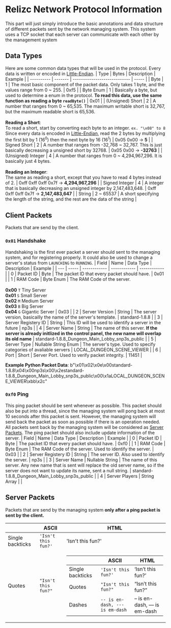 # Relizc Network Protocol Information
This part will just simply introduce the basic annotations and data structure of different packets sent by the network managing system. This system uses a TCP socket that each server can communicate with each other by the management system

## Data Types
Here are some common data types that will be used in the protocol. Every data is written or encoded in [Little-Endian](https://en.wikipedia.org/wiki/Endianness).
| Type | Bytes | Description | Example |
| ---------- | ------- | ---------------------------- | ----- |
| Byte | 1 | The most basic component of the packet data. Only takes 1 byte, and the values range from 0 ~ 255. | 0xf5 |
| Byte Enum | 1 | Basically a byte, but used to determine a enum in the protocol. **To read this data, use the same function as reading a byte `readByte()`** | 0x01 |
| (Unsigned) Short | 2 | A number that ranges from 0 ~ 65,535. The maximum writable short is 32,767, but the maximum readable short is 65,536.<br><br>**Reading a Short**:<br>To read a short, start by converting each byte to an integer. `ex. "\x08" to 8` Since every data is encoded in [Little-Endian](https://en.wikipedia.org/wiki/Endianness), read the 2 bytes by multiplying the first bit by 1 (16<sup>0</sup>) then the next byte by 16 (16<sup>1</sup>) | 0x05 0x00 → **5** |
| Signed Short | 2 | A number that ranges from -32,768 ~ 32,767. This is just basically decreasing a unsigned short by 32768. | 0x05 0x00 → **-32763** |
| (Unsigned) Integer | 4 | A number that ranges from 0 ~ 4,294,967,296. It is basically just 4 bytes.<br><br>**Reading an Integer**:<br>The same as reading a short, except that you have to read 4 bytes instead of 2. | 0xff 0xff 0xff 0x7f → **4,294,967,296** |
| Signed Integer | 4 | A integer that is basically decreasing an unsigned integer by 2,147,483,648. | 0xff 0xff 0xff 0x7f → **2,147,483,647** |
| String | 2 ~ 65537 | A short specifying the length of the string, and the rest are the data of the string |


## Client Packets
Packets that are send by the client.


### `0x01` Handshake
Handshaking is the first ever packet a server should sent to the managing system, and for registering properly. It could also be used to change a server's status from `LAUNCHING` to `RUNNING`.
| Field | Name | Data Type | Description | Example |
| --- | ----- | ------------ | ------------ | ------------ |
| 0 | Packet ID | Byte | The packet ID that every packet should have. | 0x01 |
| 1 | RAM Code | Byte Enum | The RAM Code of the server.<br><br>**0x00** `T` Tiny Server<br>**0x01** `S` Small Server<br>**0x02** `M` Medium Server<br>**0x03** `B` Big Server<br>**0x04** `G` Gigantic Server | 0x03 |
| 2 | Server Version | String | The server version, basicailly the name of the server's template. | standard-1.8.8 |
| 3 | Server Registery ID | String | This ID will be used to identify a server in the future | np3s |
| 4 | Server Name | String | The name of this server. **If the server is already initlized in the control panel, the new name will overlap its old name** | standard-1.8.8_Dungeon_Main_Lobby_snp3s_public |
| 5 | Server Type | Nullable String Enum | The server's type. Used to specify categories of avaliable servers | LOCAL_DUNGEON_SCENE_VIEWER |
| 6 | Port | Short | Server Port. Used to verify packet integrity. | 11451 |

**Example Python Packet Data**:
b"\x01\x02\x0e\x00standard-1.8.8\x04\x00np3s\x00\x2estandard-1.8.8_Dungeon_Main_Lobby_snp3s_public\x00\x1aLOCAL_DUNGEON_SCENE_VIEWER\xbb\x2c"

### `0xf0` Ping
This ping packet should be sent whenever as possible. This packet should also be put into a thread, since the managing system will pong back at most 10 seconds after this packet is sent. However, the managing system will send back the packet as soon as possible if there is an operation needed. All packets sent back by the managing system will be considered as [Server Packets](https://github.com/abra6325/RPGCustom/blob/master/bungee/Protocol.md#server-packets). The ping packet should also include update information of the server.
| Field | Name | Data Type | Description | Example |
| 0 | Packet ID | Byte | The packet ID that every packet should have. | 0xf0 |
| 1 | RAM Code | Byte Enum | The RAM Code of the server. Used to identify the server. | 0x03 |
| 2 | Server Registery ID | String | The server ID. Also used to identify the server. | np3s |
| 3 | Server Name | Nullable String | The name of this server. Any new name that is sent will replace the old server name, so if the server does not want to update its name, sent a null string. | standard-1.8.8_Dungeon_Main_Lobby_snp3s_public |
| 4 | Server Players | String Array |  | 


## Server Packets
Packets that are send by the managing system **only after a ping packet is sent by the client.**

|                |ASCII                          |HTML                         |
|----------------|-------------------------------|-----------------------------|
|Single backticks|`'Isn't this fun?'`            |'Isn't this fun?'            |
|Quotes          |`"Isn't this fun?"`            |<table>  <thead>  <tr>  <th></th>  <th>ASCII</th>  <th>HTML</th>  </tr>  </thead>  <tbody>  <tr>  <td>Single backticks</td>  <td><code>'Isn't this fun?'</code></td>  <td>‘Isn’t this fun?’</td>  </tr>  <tr>  <td>Quotes</td>  <td><code>"Isn't this fun?"</code></td>  <td>“Isn’t this fun?”</td>  </tr>  <tr>  <td>Dashes</td>  <td><code>-- is en-dash, --- is em-dash</code></td>  <td>– is en-dash, — is em-dash</td>  </tr>  </tbody>  </table>      |
